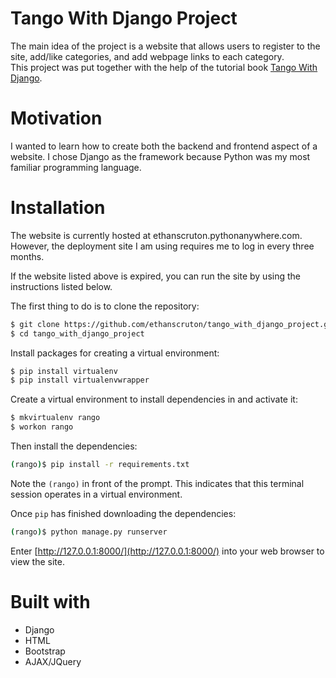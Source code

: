 # Tango With Django Project
The main idea of the project is a website that allows users to register to the site, add/like categories, and add webpage links to each category.  
This project was put together with the help of the tutorial book [Tango With Django](https://www.tangowithdjango.com/).

# Motivation
I wanted to learn how to create both the backend and frontend aspect of a website. I chose Django as the framework because Python was my most familiar programming language.

# Installation
The website is currently hosted at ethanscruton.pythonanywhere.com. However, the deployment site I am using requires me to log in every three months.  

If the website listed above is expired, you can run the site by using the instructions listed below.  

The first thing to do is to clone the repository:

```sh
$ git clone https://github.com/ethanscruton/tango_with_django_project.git
$ cd tango_with_django_project
```

Install packages for creating a virtual environment:
```sh
$ pip install virtualenv
$ pip install virtualenvwrapper
```

Create a virtual environment to install dependencies in and activate it:
```sh
$ mkvirtualenv rango
$ workon rango
```

Then install the dependencies:

```sh
(rango)$ pip install -r requirements.txt
```
Note the `(rango)` in front of the prompt. This indicates that this terminal
session operates in a virtual environment.

Once `pip` has finished downloading the dependencies:
```sh
(rango)$ python manage.py runserver
```

Enter [http://127.0.0.1:8000/](http://127.0.0.1:8000/) into your web browser to view the site.

# Built with
* Django
* HTML
* Bootstrap
* AJAX/JQuery
